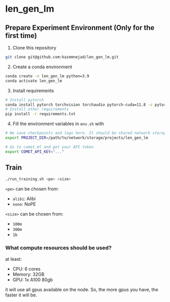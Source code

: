 # len_gen_lm
## Prepare Experiment Environment (Only for the first time)
1. Clone this repository
```bash
git clone git@github.com:kazemnejad/len_gen_lm.git
```
2. Create a conda environment
```bash
conda create -n len_gen_lm python=3.9
conda activate len_gen_lm
```
3. Install requirements
```bash
# Install pytorch
conda install pytorch torchvision torchaudio pytorch-cuda=11.8 -c pytorch -c nvidia
# Install other requirements
pip install -r requirements.txt
```
4. Fill the environment variables in `env.sh` with
```bash
# We save checkpoints and logs here. It should be shared network storage accessible from all nodes.
export PROJECT_DIR=/path/to/network/storage/projects/len_gen_lm

# Go to comet.ml and get your API token
export COMET_API_KEY="..."
```
## Train
```bash
./run_training.sh <pe> <size>
```

`<pe>` can be chosen from:
- `alibi`: Alibi
- `none`: NoPE

`<size>` can be chosen from:
- `100m`
- `300m`
- `1b`

### What compute resources should be used?
at least:
- CPU: 6 cores
- Memory: 32GB
- GPU: 1x A100 80gb

it will use all gpus available on the node. So, the more gpus you have, the faster it will be.